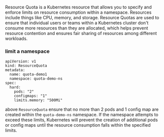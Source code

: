   Resource Quota is a Kubernetes resource that allows you to specify and enforce limits on resource consumption within a namespace. Resources include things like CPU, memory, and storage. Resource Quotas are used to ensure that individual users or teams within a Kubernetes cluster don't consume more resources than they are allocated, which helps prevent resource contention and ensures fair sharing of resources among different workloads.


### limit a namespace

```
apiVersion: v1
kind: ResourceQuota
metadata:
  name: quota-demo1
  namespace: quota-demo-ns
spec:
  hard:
    pods: "2"
    configmaps: "1"
    limits.memory: "500Mi"

```

above `ResourceQuota`  ensure that no more than 2 pods and 1 config map are created within the `quota-demo-ns` namespace. If the namespace attempts to exceed these limits, Kubernetes will prevent the creation of additional pods or config maps until the resource consumption falls within the specified limits.




